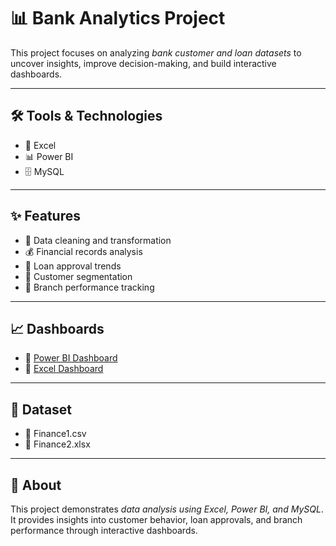 # 📊 Bank Analytics Project  

This project focuses on analyzing *bank customer and loan datasets* to uncover insights, improve decision-making, and build interactive dashboards.  

---

## 🛠 Tools & Technologies  
- 📑 Excel  
- 📊 Power BI  
- 🗄 MySQL  

---

## ✨ Features  
- 🧹 Data cleaning and transformation  
- 💰 Financial records analysis  
- 🏦 Loan approval trends  
- 👥 Customer segmentation  
- 📍 Branch performance tracking  

---

## 📈 Dashboards  
- 🔗 [Power BI Dashboard](https://docs.google.com/spreadsheets/d/1J7Pa13-d8_xPXuHUrgNFJsL6_2bJYD-K/edit?usp=drive_link&ouid=117499505863220155343&rtpof=true&sd=true)  
- 🔗 [Excel Dashboard](https://drive.google.com/file/d/1qAStaec_VVSQ7yzXj15ZMMIDadmt9pqE/view?usp=drive_link)  

---

## 📂 Dataset  
- 📄 Finance1.csv  
- 📄 Finance2.xlsx  

---

## 📌 About  
This project demonstrates *data analysis using Excel, Power BI, and MySQL*. It provides insights into customer behavior, loan approvals, and branch performance through interactive dashboards.
